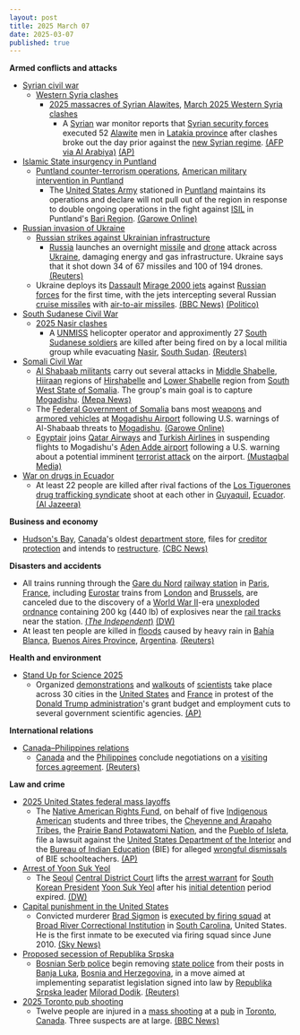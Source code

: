 ```yaml
---
layout: post
title: 2025 March 07
date: 2025-03-07
published: true
---
```



**Armed conflicts and attacks**

* [Syrian civil war](https://en.wikipedia.org/wiki/Syrian_civil_war "Syrian civil war")
  + [Western Syria clashes](https://en.wikipedia.org/wiki/Western_Syria_clashes_%28December_2024%E2%80%93present%29 "Western Syria clashes (December 2024–present)")
    - [2025 massacres of Syrian Alawites](https://en.wikipedia.org/wiki/2025_massacres_of_Syrian_Alawites "2025 massacres of Syrian Alawites"), [March 2025 Western Syria clashes](https://en.wikipedia.org/wiki/March_2025_Western_Syria_clashes "March 2025 Western Syria clashes")
      * A [Syrian](https://en.wikipedia.org/wiki/Syria "Syria") war monitor reports that [Syrian security forces](https://en.wikipedia.org/wiki/Syrian_Armed_Forces "Syrian Armed Forces") executed 52 [Alawite](https://en.wikipedia.org/wiki/Alawites "Alawites") men in [Latakia province](https://en.wikipedia.org/wiki/Latakia_province "Latakia province") after clashes broke out the day prior against the [new Syrian regime](https://en.wikipedia.org/wiki/First_Syrian_transitional_government "First Syrian transitional government"). [(AFP via Al Arabiya)](https://english.alarabiya.net/News/middle-east/2025/03/07/monitor-says-syria-security-forces-executed-52-alawites-in-latakia-) [(AP)](https://apnews.com/article/latakia-syria-clashes-assad-loyalists-alawites-ef7496972e037db8e90c77a5f498d721)
* [Islamic State insurgency in Puntland](https://en.wikipedia.org/wiki/Islamic_State_insurgency_in_Puntland "Islamic State insurgency in Puntland")
  + [Puntland counter-terrorism operations](https://en.wikipedia.org/wiki/Puntland_counter-terrorism_operations "Puntland counter-terrorism operations"), [American military intervention in Puntland](https://en.wikipedia.org/wiki/American_military_intervention_in_Somalia_%282007%E2%80%93present%29 "American military intervention in Somalia (2007–present)")
    - The [United States Army](https://en.wikipedia.org/wiki/United_States_Army "United States Army") stationed in [Puntland](https://en.wikipedia.org/wiki/Puntland "Puntland") maintains its operations and declare will not pull out of the region in response to double ongoing operations in the fight against [ISIL](https://en.wikipedia.org/wiki/Islamic_State_%E2%80%93_Somalia_Province "Islamic State – Somalia Province") in Puntland's [Bari Region](https://en.wikipedia.org/wiki/Bari_Region "Bari Region"). [(Garowe Online)](https://garoweonline.com/en/news/somalia/u-s-pledges-more-support-to-somalia-s-puntland-in-isis-war)
* [Russian invasion of Ukraine](https://en.wikipedia.org/wiki/Russian_invasion_of_Ukraine "Russian invasion of Ukraine")
  + [Russian strikes against Ukrainian infrastructure](https://en.wikipedia.org/wiki/Russian_strikes_against_Ukrainian_infrastructure_%282022%E2%80%93present%29 "Russian strikes against Ukrainian infrastructure (2022–present)")
    - [Russia](https://en.wikipedia.org/wiki/Russia "Russia") launches an overnight [missile](https://en.wikipedia.org/wiki/Missile "Missile") and [drone](https://en.wikipedia.org/wiki/Unmanned_combat_aerial_vehicle "Unmanned combat aerial vehicle") attack across [Ukraine](https://en.wikipedia.org/wiki/Ukraine "Ukraine"), damaging energy and gas infrastructure. Ukraine says that it shot down 34 of 67 missiles and 100 of 194 drones. [(Reuters)](https://www.reuters.com/business/energy/russian-attack-damaged-gas-production-facilities-ukraines-naftogaz-says-2025-03-07/)
  + Ukraine deploys its [Dassault](https://en.wikipedia.org/wiki/Dassault_Aviation "Dassault Aviation") [Mirage 2000 jets](https://en.wikipedia.org/wiki/Dassault_Mirage_2000 "Dassault Mirage 2000") against [Russian forces](https://en.wikipedia.org/wiki/Russian_Armed_Forces "Russian Armed Forces") for the first time, with the jets intercepting several Russian [cruise missiles](https://en.wikipedia.org/wiki/Cruise_missile "Cruise missile") with [air-to-air missiles](https://en.wikipedia.org/wiki/Air-to-air_missile "Air-to-air missile"). [(BBC News)](https://www.bbc.co.uk/news/live/cg70jylp32gt) [(Politico)](https://www.politico.eu/article/ukraine-use-french-mirage-2000-jet-first-time-repel-russia-missile-drone-strike/)
* [South Sudanese Civil War](https://en.wikipedia.org/wiki/South_Sudanese_Civil_War "South Sudanese Civil War")
  + [2025 Nasir clashes](https://en.wikipedia.org/wiki/2025_Nasir_clashes "2025 Nasir clashes")
    - A [UNMISS](https://en.wikipedia.org/wiki/United_Nations_Mission_in_South_Sudan "United Nations Mission in South Sudan") helicopter operator and approximently 27 [South Sudanese soldiers](https://en.wikipedia.org/wiki/South_Sudan_People%27s_Defence_Forces "South Sudan People's Defence Forces") are killed after being fired on by a local militia group while evacuating [Nasir](https://en.wikipedia.org/wiki/Nasir%2C_South_Sudan "Nasir, South Sudan"), [South Sudan](https://en.wikipedia.org/wiki/South_Sudan "South Sudan"). [(Reuters)](https://www.reuters.com/world/africa/un-chopper-hit-s-sudan-killing-one-crew-member-some-soldiers-2025-03-07/)
* [Somali Civil War](https://en.wikipedia.org/wiki/Somali_Civil_War_%282009%E2%80%93present%29 "Somali Civil War (2009–present)")
  + [Al Shabaab militants](https://en.wikipedia.org/wiki/Al-Shabaab_%28militant_group%29 "Al-Shabaab (militant group)") carry out several attacks in [Middle Shabelle](https://en.wikipedia.org/wiki/Middle_Shabelle "Middle Shabelle"), [Hiiraan](https://en.wikipedia.org/wiki/Hiiraan "Hiiraan") regions of [Hirshabelle](https://en.wikipedia.org/wiki/Hirshabelle "Hirshabelle") and [Lower Shabelle](https://en.wikipedia.org/wiki/Lower_Shabelle "Lower Shabelle") region from [South West State of Somalia](https://en.wikipedia.org/wiki/South_West_State_of_Somalia "South West State of Somalia"). The group's main goal is to capture [Mogadishu](https://en.wikipedia.org/wiki/Mogadishu "Mogadishu"). [(Mepa News)](https://www.mepanews.com/es-sebabin-ilerledigi-somalide-neler-oluyor-71298h.htm)
  + The [Federal Government of Somalia](https://en.wikipedia.org/wiki/Federal_Government_of_Somalia "Federal Government of Somalia") bans most [weapons](https://en.wikipedia.org/wiki/Weapons "Weapons") and [armored vehicles](https://en.wikipedia.org/wiki/Armored_vehicles "Armored vehicles") at [Mogadishu Airport](https://en.wikipedia.org/wiki/Mogadishu_Airport "Mogadishu Airport") following U.S. warnings of Al-Shabaab threats to [Mogadishu](https://en.wikipedia.org/wiki/Mogadishu "Mogadishu"). [(Garowe Online)](https://garoweonline.com/en/news/somalia/somalia-bans-weapons-at-mogadishu-airport-after-u-s-warns-of-al-shabaab-attack)
  + [Egyptair](https://en.wikipedia.org/wiki/Egyptair "Egyptair") joins [Qatar Airways](https://en.wikipedia.org/wiki/Qatar_Airways "Qatar Airways") and [Turkish Airlines](https://en.wikipedia.org/wiki/Turkish_Airlines "Turkish Airlines") in suspending flights to Mogadishu's [Aden Adde airport](https://en.wikipedia.org/wiki/Aden_Adde_International_Airport "Aden Adde International Airport") following a U.S. warning about a potential imminent [terrorist attack](https://en.wikipedia.org/wiki/Terrorism "Terrorism") on the airport. [(Mustaqbal Media)](https://mustaqbalmedia.net/so/egypt-air-oo-ku-biirtay-liiska-diyaaradaha-hakiyay-duullimaadkooda-muqdisho/?s=09)
* [War on drugs in Ecuador](https://en.wikipedia.org/wiki/War_on_drugs_in_Ecuador "War on drugs in Ecuador")
  + At least 22 people are killed after rival factions of the [Los Tiguerones](https://en.wikipedia.org/wiki/Los_Tiguerones "Los Tiguerones") [drug trafficking syndicate](https://en.wikipedia.org/wiki/Organized_crime#drug_trafficking "Organized crime") shoot at each other in [Guyaquil](https://en.wikipedia.org/wiki/Guyaquil "Guyaquil"), [Ecuador](https://en.wikipedia.org/wiki/Ecuador "Ecuador"). [(Al Jazeera)](https://www.aljazeera.com/news/2025/3/7/at-least-22-people-killed-as-gang-violence-erupts-in-ecuador)

**Business and economy**

* [Hudson's Bay](https://en.wikipedia.org/wiki/Hudson%27s_Bay_%28department_store%29 "Hudson's Bay (department store)"), [Canada](https://en.wikipedia.org/wiki/Canada "Canada")'s oldest [department store](https://en.wikipedia.org/wiki/Department_store "Department store"), files for [creditor protection](https://en.wikipedia.org/wiki/Asset_protection "Asset protection") and intends to [restructure](https://en.wikipedia.org/wiki/Restructuring "Restructuring"). [(CBC News)](https://www.cbc.ca/news/business/hudsons-bay-creditor-protection-1.7477926/)

**Disasters and accidents**

* All trains running through the [Gare du Nord](https://en.wikipedia.org/wiki/Gare_du_Nord "Gare du Nord") [railway station](https://en.wikipedia.org/wiki/List_of_Paris_railway_stations "List of Paris railway stations") in [Paris](https://en.wikipedia.org/wiki/Paris "Paris"), [France](https://en.wikipedia.org/wiki/France "France"), including [Eurostar](https://en.wikipedia.org/wiki/Eurostar "Eurostar") trains from [London](https://en.wikipedia.org/wiki/London "London") and [Brussels](https://en.wikipedia.org/wiki/Brussels "Brussels"), are canceled due to the discovery of a [World War II](https://en.wikipedia.org/wiki/World_War_II "World War II")-era [unexploded ordnance](https://en.wikipedia.org/wiki/Unexploded_ordnance "Unexploded ordnance") containing 200 kg (440 lb) of explosives near the [rail tracks](https://en.wikipedia.org/wiki/Rail_tracks "Rail tracks") near the station. [(*The Independent*)](https://www.independent.co.uk/news/world/europe/paris-gare-du-nord-bomb-ww2-eurostar-trains-b2710719.html) [(DW)](https://www.dw.com/en/paris-wwii-bomb-discovery-disrupts-trains/a-71853070)
* At least ten people are killed in [floods](https://en.wikipedia.org/wiki/Flood "Flood") caused by heavy rain in [Bahía Blanca](https://en.wikipedia.org/wiki/Bah%C3%ADa_Blanca "Bahía Blanca"), [Buenos Aires Province](https://en.wikipedia.org/wiki/Buenos_Aires_Province "Buenos Aires Province"), [Argentina](https://en.wikipedia.org/wiki/Argentina "Argentina"). [(Reuters)](https://www.reuters.com/business/environment/argentina-storm-leaves-six-dead-bahia-blanca-port-city-media-report-says-2025-03-07/)

**Health and environment**

* [Stand Up for Science 2025](https://en.wikipedia.org/wiki/Stand_Up_for_Science_2025 "Stand Up for Science 2025")
  + Organized [demonstrations](https://en.wikipedia.org/wiki/Demonstrations_and_protests_against_Donald_Trump "Demonstrations and protests against Donald Trump") and [walkouts](https://en.wikipedia.org/wiki/Walkout "Walkout") of [scientists](https://en.wikipedia.org/wiki/Scientist "Scientist") take place across 30 cities in the [United States](https://en.wikipedia.org/wiki/United_States "United States") and [France](https://en.wikipedia.org/wiki/France "France") in protest of the [Donald Trump administration](https://en.wikipedia.org/wiki/Second_presidency_of_Donald_Trump "Second presidency of Donald Trump")'s grant budget and employment cuts to several government scientific agencies. [(AP)](https://apnews.com/article/science-doctors-cuts-budget-trump-health-climate-cead2742a686b3dbc2fe4b1294939454)

**International relations**

* [Canada–Philippines relations](https://en.wikipedia.org/wiki/Canada%E2%80%93Philippines_relations "Canada–Philippines relations")
  + [Canada](https://en.wikipedia.org/wiki/Canada "Canada") and the [Philippines](https://en.wikipedia.org/wiki/Philippines "Philippines") conclude negotiations on a [visiting forces agreement](https://en.wikipedia.org/wiki/Visiting_forces_agreement "Visiting forces agreement"). [(Reuters)](https://www.reuters.com/world/philippines-says-sign-troops-pact-with-canada-defence-ties-deepen-2025-03-07/)

**Law and crime**

* [2025 United States federal mass layoffs](https://en.wikipedia.org/wiki/2025_United_States_federal_mass_layoffs "2025 United States federal mass layoffs")
  + The [Native American Rights Fund](https://en.wikipedia.org/wiki/Native_American_Rights_Fund "Native American Rights Fund"), on behalf of five [Indigenous American](https://en.wikipedia.org/wiki/Native_Americans_in_the_United_States "Native Americans in the United States") students and three tribes, the [Cheyenne and Arapaho Tribes](https://en.wikipedia.org/wiki/Cheyenne_and_Arapaho_Tribes "Cheyenne and Arapaho Tribes"), the [Prairie Band Potawatomi Nation](https://en.wikipedia.org/wiki/Prairie_Band_Potawatomi_Nation "Prairie Band Potawatomi Nation"), and the [Pueblo of Isleta](https://en.wikipedia.org/wiki/Pueblo_of_Isleta "Pueblo of Isleta"), file a lawsuit against the [United States Department of the Interior](https://en.wikipedia.org/wiki/United_States_Department_of_the_Interior "United States Department of the Interior") and the [Bureau of Indian Education](https://en.wikipedia.org/wiki/Bureau_of_Indian_Education "Bureau of Indian Education") (BIE) for alleged [wrongful dismissals](https://en.wikipedia.org/wiki/Wrongful_dismissal "Wrongful dismissal") of BIE schoolteachers. [(AP)](https://apnews.com/article/trump-native-american-bureau-of-indian-education-df54c469494e3a2f48321ab76f5b6930)
* [Arrest of Yoon Suk Yeol](https://en.wikipedia.org/wiki/Arrest_of_Yoon_Suk_Yeol "Arrest of Yoon Suk Yeol")
  + The [Seoul](https://en.wikipedia.org/wiki/Seoul "Seoul") [Central District Court](https://en.wikipedia.org/wiki/High_courts_of_South_Korea "High courts of South Korea") lifts the [arrest warrant](https://en.wikipedia.org/wiki/Arrest_warrant "Arrest warrant") for [South Korean President](https://en.wikipedia.org/wiki/South_Korean_President "South Korean President") [Yoon Suk Yeol](https://en.wikipedia.org/wiki/Yoon_Suk_Yeol "Yoon Suk Yeol") after his [initial detention](https://en.wikipedia.org/wiki/Pre-trial_detention "Pre-trial detention") period expired. [(DW)](https://www.dw.com/en/south-korea-court-cancels-yoon-arrest-warrant/a-71852810)
* [Capital punishment in the United States](https://en.wikipedia.org/wiki/Capital_punishment_in_the_United_States "Capital punishment in the United States")
  + Convicted murderer [Brad Sigmon](https://en.wikipedia.org/wiki/Brad_Sigmon "Brad Sigmon") is [executed by firing squad](https://en.wikipedia.org/wiki/Execution_by_firing_squad "Execution by firing squad") at [Broad River Correctional Institution](https://en.wikipedia.org/wiki/Broad_River_Correctional_Institution "Broad River Correctional Institution") in [South Carolina](https://en.wikipedia.org/wiki/South_Carolina "South Carolina"), United States. He is the first inmate to be executed via firing squad since June 2010. [(Sky News)](https://news.sky.com/story/death-row-inmate-executed-by-firing-squad-in-us-for-first-time-in-15-years-13323865)
* [Proposed secession of Republika Srpska](https://en.wikipedia.org/wiki/Proposed_secession_of_Republika_Srpska "Proposed secession of Republika Srpska")
  + [Bosnian Serb police](https://en.wikipedia.org/wiki/Police_of_Republika_Srpska "Police of Republika Srpska") begin removing [state police](https://en.wikipedia.org/wiki/Law_enforcement_in_Bosnia_and_Herzegovina "Law enforcement in Bosnia and Herzegovina") from their posts in [Banja Luka](https://en.wikipedia.org/wiki/Banja_Luka "Banja Luka"), [Bosnia and Herzegovina](https://en.wikipedia.org/wiki/Bosnia_and_Herzegovina "Bosnia and Herzegovina"), in a move aimed at implementing separatist legislation signed into law by [Republika Srpska leader](https://en.wikipedia.org/wiki/President_of_Republika_Srpska "President of Republika Srpska") [Milorad Dodik](https://en.wikipedia.org/wiki/Milorad_Dodik "Milorad Dodik"). [(Reuters)](https://www.reuters.com/world/europe/bosnia-serb-regional-police-drive-out-state-police-separatist-move-2025-03-07/)
* [2025 Toronto pub shooting](https://en.wikipedia.org/wiki/2025_Toronto_pub_shooting "2025 Toronto pub shooting")
  + Twelve people are injured in a [mass shooting](https://en.wikipedia.org/wiki/Mass_shooting "Mass shooting") at a [pub](https://en.wikipedia.org/wiki/Pub "Pub") in [Toronto](https://en.wikipedia.org/wiki/Toronto "Toronto"), [Canada](https://en.wikipedia.org/wiki/Canada "Canada"). Three suspects are at large. [(BBC News)](https://www.bbc.com/news/articles/c80ygg9yzrmo)
